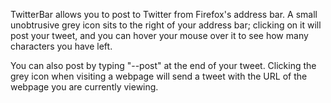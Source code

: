 TwitterBar allows you to post to Twitter from Firefox's address bar. A small unobtrusive grey icon sits to the right of your address bar; clicking on it will post your tweet, and you can hover your mouse over it to see how many characters you have left.

You can also post by typing "--post" at the end of your tweet. Clicking the grey icon when visiting a webpage will send a tweet with the URL of the webpage you are currently viewing.